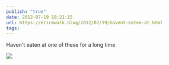 ```yaml
---
publish: "true"
date: 2012-07-19 18:21:15
url: https://ericmwalk.blog/2012/07/19/havent-eaten-at.html
tags: 
---
```


Haven't eaten at one of these for a long time

![](https://ericmwalk.blog/uploads/2022/fbdb47f9be.jpg)